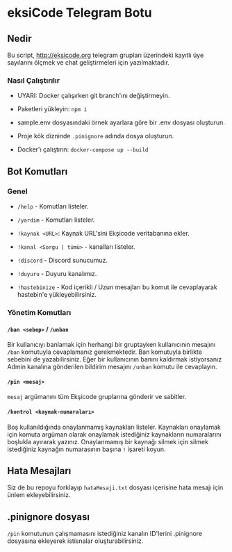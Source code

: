 # eksiCode Telegram Botu

## Nedir

Bu script, http://eksicode.org telegram grupları üzerindeki kayıtlı üye sayılarını ölçmek
ve chat geliştirmeleri için yazılmaktadır.

### Nasıl Çalıştırılır

-   UYARI: Docker çalışırken git branch'ını değiştirmeyin. 

-   Paketleri yükleyin: `npm i`

-   sample.env dosyasındaki örnek ayarlara göre bir .env dosyası oluşturun.

-   Proje kök dizninde `.pinignore` adında dosya oluşturun.

-   Docker'ı çalıştırın: `docker-compose up --build`

## Bot Komutları

### Genel

-   `/help` - Komutları listeler.

-   `/yardim` - Komutları listeler.

-   `!kaynak <URL>`: Kaynak URL'sini Ekşicode veritabanına ekler.

-   `!kanal <Sorgu | tümü>` - kanalları listeler.

-   `!discord` -  Discord sunucumuz.

-   `!duyuru` -  Duyuru kanalımız.

-   `!hastebinize` - Kod içerikli / Uzun mesajları bu komut ile cevaplayarak hastebin'e yükleyebilirsiniz.


### Yönetim Komutları

#### `/ban <sebep>` / `/unban`
Bir kullanıcıyı banlamak için herhangi bir gruptayken kullanıcının mesajını `/ban` komutuyla cevaplamanız gerekmektedir. Ban komutuyla birlikte sebebini de yazabilirsiniz. Eğer bir kullanıcının banını kaldırmak istiyorsanız Admin kanalına gönderilen bildirim mesajını `/unban` komutu ile cevaplayın.

#### `/pin <mesaj>`
`mesaj` argümanını tüm Ekşicode gruplarına gönderir ve sabitler.


#### `/kontrol <kaynak-numaraları>`

Boş kullanıldığında onaylanmamış kaynakları listeler. Kaynakları onaylamak için komuta argüman olarak onaylamak istediğiniz kaynakların numaralarını boşlukla ayırarak yazınız. Onaylanmamış bir kaynağı silmek için silmek istediğiniz kaynağın numarasının başına `!` işareti koyun.

## Hata Mesajları

Siz de bu repoyu forklayıp `hataMesaji.txt` dosyası içerisine hata mesajı için ünlem ekleyebilirsiniz.

## .pinignore dosyası

`/pin` komutunun çalışmamasını istediğiniz kanalın ID'lerini .pinignore dosyasına ekleyerek istisnalar oluşturabilirsiniz.
